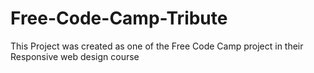 # Free-Code-Camp-Tribute
This Project was created as one of the Free Code Camp project in their Responsive web design course
